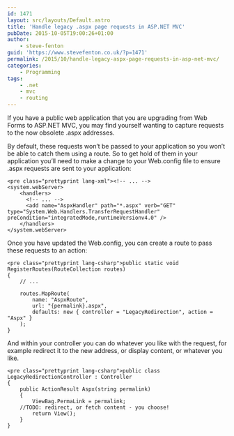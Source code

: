 ```yaml
---
id: 1471
layout: src/layouts/Default.astro
title: 'Handle legacy .aspx page requests in ASP.NET MVC'
pubDate: 2015-10-05T19:00:26+01:00
author:
    - steve-fenton
guid: 'https://www.stevefenton.co.uk/?p=1471'
permalink: /2015/10/handle-legacy-aspx-page-requests-in-asp-net-mvc/
categories:
    - Programming
tags:
    - .net
    - mvc
    - routing
---
```


If you have a public web application that you are upgrading from Web Forms to ASP.NET MVC, you may find yourself wanting to capture requests to the now obsolete .aspx addresses.

By default, these requests won’t be passed to your application so you won’t be able to catch them using a route. So to get hold of them in your application you’ll need to make a change to your Web.config file to ensure .aspx requests are sent to your application:

```
<pre class="prettyprint lang-xml"><!-- ... -->
<system.webServer>
	<handlers>
	  <!-- ... -->
	  <add name="AspxHandler" path="*.aspx" verb="GET" type="System.Web.Handlers.TransferRequestHandler" preCondition="integratedMode,runtimeVersionv4.0" />
	</handlers>
</system.webServer>
```

Once you have updated the Web.config, you can create a route to pass these requests to an action:

```
<pre class="prettyprint lang-csharp">public static void RegisterRoutes(RouteCollection routes)
{
    // ...

    routes.MapRoute(
        name: "AspxRoute",
        url: "{permalink}.aspx",
        defaults: new { controller = "LegacyRedirection", action = "Aspx" }
    );
}
```

And within your controller you can do whatever you like with the request, for example redirect it to the new address, or display content, or whatever you like.

```
<pre class="prettyprint lang-csharp">public class LegacyRedirectionController : Controller
{
    public ActionResult Aspx(string permalink)
    {
        ViewBag.PermaLink = permalink;
	//TODO: redirect, or fetch content - you choose! 
        return View();
    }
}
```